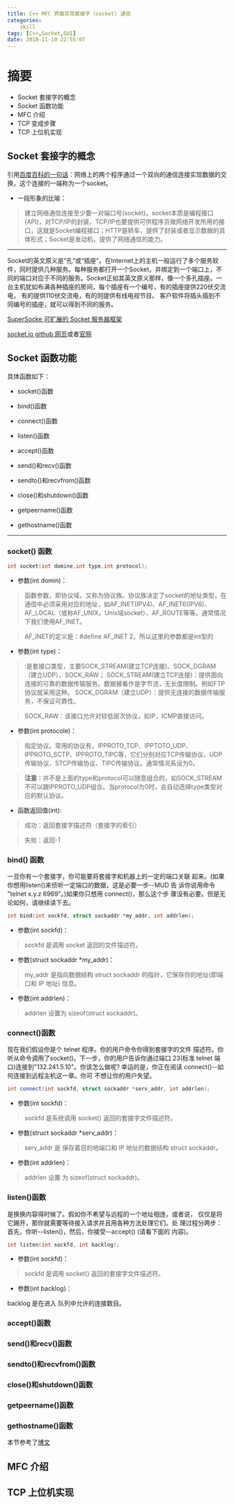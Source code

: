 ```yaml
---
title: C++ MFC 界面实现套接字（socket) 通信
categories:
    skill
tags: [C++,Socket,GUI]
date: 2018-11-10 22:55:07
---
```


# 摘要

* Socket 套接字的概念
* Socket 函数功能
* MFC 介绍
* TCP 变成步骤
* TCP 上位机实现

<!-- more -->

## Socket 套接字的概念

引用[百度百科的一句话](https://baike.baidu.com/item/socket/281150?fr=aladdin)：网络上的两个程序通过一个双向的通信连接实现数据的交换，这个连接的一端称为一个socket。

* 一段形象的比喻：

>建立网络通信连接至少要一对端口号(socket)。socket本质是编程接口(API)，对TCP/IP的封装，TCP/IP也要提供可供程序员做网络开发所用的接口，这就是Socket编程接口；HTTP是轿车，提供了封装或者显示数据的具体形式；Socket是发动机，提供了网络通信的能力。

----

Socket的英文原义是“孔”或“插座”。在Internet上的主机一般运行了多个服务软件，同时提供几种服务。每种服务都打开一个Socket，并绑定到一个端口上，不同的端口对应于不同的服务。Socket正如其英文原义那样，像一个多孔插座。一台主机犹如布满各种插座的房间，每个插座有一个编号，有的插座提供220伏交流电， 有的提供110伏交流电，有的则提供有线电视节目。 客户软件将插头插到不同编号的插座，就可以得到不同的服务。

[SuperSocke,可扩展的 Socket 服务器框架](http://www.supersocket.net/)

[socket.io github 网页](https://github.com/socketio/socket.io)或者[官网](http://socket.io)

## Socket 函数功能

具体函数如下：

* socket()函数

* bind()函数

* connect()函数

* listen()函数

* accept()函数

* send()和recv()函数

* sendto()和recvfrom()函数

* close()和shutdown()函数

* getpeername()函数

* gethostname()函数

---

### socket() 函数

```C++
int socket(int domine,int type,int protocol);
```

* 参数(int domin)：

> 函数参数，即协议域，又称为协议族。协议族决定了socket的地址类型，在通信中必须采用对应的地址，如AF_INET(IPV4)、AF_INET6(IPV6)、AF_LOCAL（或称AF_UNIX，Unix域socket）、AF_ROUTE等等。通常情况下我们使用AF_INET。

> AF_INET的定义是：#define AF_INET 2，所以这里的参数都是int型的

* 参数(int type)：

> :是套接口类型，主要SOCK_STREAM(建立TCP连接)、SOCK_DGRAM（建立UDP）、SOCK_RAW；
SOCK_STREAM(建立TCP连接)：提供面向连接的可靠的数据传输服务。数据被看作是字节流，无长度限制。例如FTP协议就采用这种。
SOCK_DGRAM（建立UDP）：提供无连接的数据传输服务，不保证可靠性。

> SOCK_RAW：该接口允许对较低层次协议，如IP，ICMP直接访问。

* 参数(int protocole)：

> 指定协议。常用的协议有，IPPROTO_TCP、IPPTOTO_UDP、IPPROTO_SCTP、IPPROTO_TIPC等，它们分别对应TCP传输协议、UDP传输协议、STCP传输协议、TIPC传输协议。通常情况系设为0。

> **注意**：并不是上面的type和protocol可以随意组合的，如SOCK_STREAM不可以跟IPPROTO_UDP组合。当protocol为0时，会自动选择type类型对应的默认协议。

* 函数返回值(int):

> 成功：返回套接字描述符（套接字的索引）

> 失败：返回-1
 
### bind() 函数

一旦你有一个套接字，你可能要将套接字和机器上的一定的端口关联 起来。(如果你想用listen()来侦听一定端口的数据，这是必要一步--MUD 告 诉你说用命令 "telnet x.y.z 6969"。)如果你只想用 connect()，那么这个步 骤没有必要。但是无论如何，请继续读下去。

```C++
int bind(int sockfd, struct sockaddr *my_addr, int addrlen);
```

* 参数(int sockfd)：

> sockfd 是调用 socket 返回的文件描述符。

* 参数(struct sockaddr *my_addr)：

> my_addr 是指向数据结构 struct sockaddr 的指针，它保存你的地址(即端口和 IP 地址) 信息。

* 参数(int addrlen)：

> addrlen 设置为 sizeof(struct sockaddr)。

### connect()函数

现在我们假设你是个 telnet 程序。你的用户命令你得到套接字的文件 描述符。你听从命令调用了socket()。下一步，你的用户告诉你通过端口 23(标准 telnet 端口)连接到"132.241.5.10"。你该怎么做呢? 幸运的是，你正在阅读 connect()--如何连接到远程主机这一章。你可 不想让你的用户失望。

```C++
int connect(int sockfd, struct sockaddr *serv_addr, int addrlen);
```

* 参数(int sockfd)：

> sockfd 是系统调用 socket() 返回的套接字文件描述符。

* 参数(struct sockaddr *serv_addr)：

> serv_addr 是 保存着目的地端口和 IP 地址的数据结构 struct sockaddr。

* 参数(int addrlen)：

> addrlen 设置 为 sizeof(struct sockaddr)。

### listen()函数

是换换内容得时候了。假如你不希望与远程的一个地址相连，或者说， 仅仅是将它踢开，那你就需要等待接入请求并且用各种方法处理它们。处 理过程分两步：首先，你听--listen()，然后，你接受--accept() (请看下面的 内容)。

```C++
int listen(int sockfd, int backlog);
```

* 参数(int sockfd)：

> sockfd 是调用 socket() 返回的套接字文件描述符。

* 参数(int backlog)：

backlog 是在进入 队列中允许的连接数目。

### accept()函数


### send()和recv()函数

### sendto()和recvfrom()函数

### close()和shutdown()函数

### getpeername()函数

### gethostname()函数





本节参考了[博文](https://www.cnblogs.com/kefeiGame/p/7246942.html)

## MFC 介绍







## TCP 上位机实现

